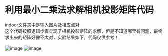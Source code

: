 # 利用最小二乘法求解相机投影矩阵代码
indoor文件夹中是输入图片及相应点对<br>
这个代码按照逻辑步骤实现了相机投影矩阵的求解，但是不知道哪里有问题，最终求出来的矩阵好像不太对，实验结果如下，代码仅供参考！<br>
<br>
![image](https://user-images.githubusercontent.com/53041111/199247222-639aaccd-9988-4108-8762-605208b522dc.png)
![image](https://user-images.githubusercontent.com/53041111/199247532-297d2a34-0662-4382-afd4-4fd11607beb5.png)

